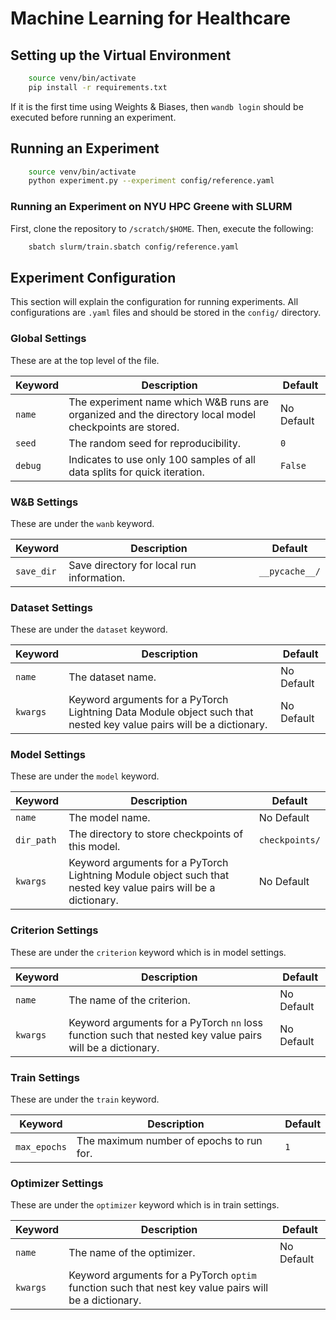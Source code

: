 # Machine Learning for Healthcare

## Setting up the Virtual Environment
```bash
    source venv/bin/activate
    pip install -r requirements.txt
```

If it is the first time using Weights & Biases, then `wandb login` should be executed before running an experiment.

## Running an Experiment
```bash
    source venv/bin/activate
    python experiment.py --experiment config/reference.yaml
```


### Running an Experiment on NYU HPC Greene with SLURM
First, clone the repository to `/scratch/$HOME`.
Then, execute the following:
```bash
    sbatch slurm/train.sbatch config/reference.yaml
```

## Experiment Configuration
This section will explain the configuration for running experiments.
All configurations are `.yaml` files and should be stored in the `config/` directory.

### Global Settings
These are at the top level of the file.

| **Keyword** | **Description** | **Default** |
| --- | --- | --- |
| `name` | The experiment name which W&B runs are organized and the directory local model checkpoints are stored. | No Default |
| `seed` | The random seed for reproducibility. | `0` |
| `debug` | Indicates to use only 100 samples of all data splits for quick iteration. | `False` |

### W&B Settings
These are under the `wanb` keyword.

| **Keyword** | **Description** | **Default** |
| --- | --- | --- |
| `save_dir` | Save directory for local run information. | `__pycache__/` |

### Dataset Settings
These are under the `dataset` keyword.

| **Keyword** | **Description** | **Default** |
| --- | --- | --- |
| `name` | The dataset name. | No Default |
| `kwargs` | Keyword arguments for a PyTorch Lightning Data Module object such that nested key value pairs will be a dictionary. | No Default |


### Model Settings
These are under the `model` keyword.

| **Keyword** | **Description** | **Default** |
| --- | --- | --- |
| `name` | The model name. | No Default |
| `dir_path` | The directory to store checkpoints of this model. | `checkpoints/` |
| `kwargs` | Keyword arguments for a PyTorch Lightning Module object such that nested key value pairs will be a dictionary. | No Default |

### Criterion Settings
These are under the `criterion` keyword which is in model settings.

| **Keyword** | **Description** | **Default** |
| --- | --- | --- |
| `name` | The name of the criterion. | No Default |
| `kwargs` | Keyword arguments for a PyTorch `nn` loss function such that nested key value pairs will be a dictionary. | No Default |

### Train Settings
These are under the `train` keyword.

| **Keyword** | **Description** | **Default** |
| --- | --- | --- |
| `max_epochs` | The maximum number of epochs to run for. | `1` |


### Optimizer Settings
These are under the `optimizer` keyword which is in train settings.

| **Keyword** | **Description** | **Default** |
| --- | --- | --- |
| `name` | The name of the optimizer. | No Default |
| `kwargs` | Keyword arguments for a PyTorch `optim` function such that nest key value pairs will be a dictionary. |